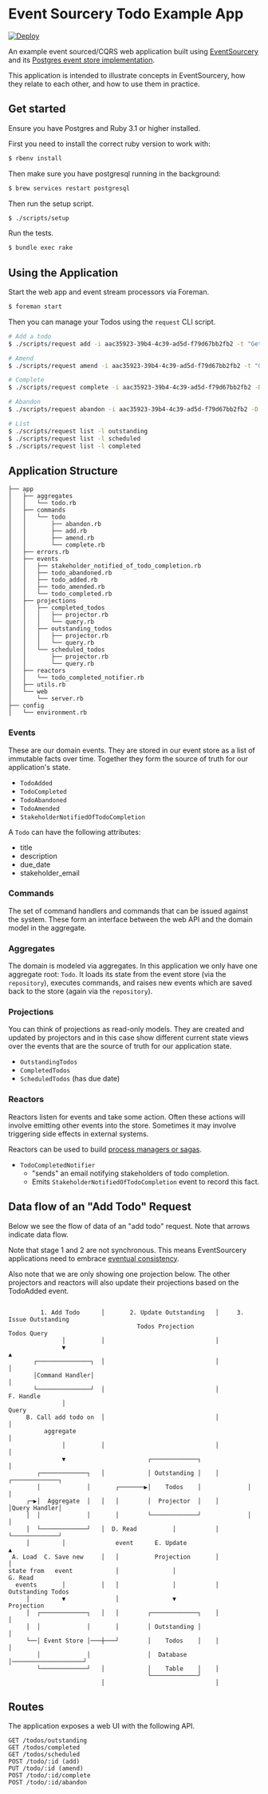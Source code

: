 # Event Sourcery Todo Example App

[![Deploy](https://www.herokucdn.com/deploy/button.svg)](https://heroku.com/deploy)

An example event sourced/CQRS web application built using [EventSourcery](https://github.com/envato/event_sourcery) and its [Postgres event store implementation](https://github.com/envato/event_sourcery-postgres).

This application is intended to illustrate concepts in EventSourcery, how they relate to each other, and how to use them in practice.

## Get started

Ensure you have Postgres and Ruby 3.1 or higher installed.

First you need to install the correct ruby version to work with:

```sh
$ rbenv install
```

Then make sure you have postgresql running in the background:

```sh
$ brew services restart postgresql
```

Then run the setup script.

```sh
$ ./scripts/setup
```

Run the tests.

```sh
$ bundle exec rake
```

## Using the Application

Start the web app and event stream processors via Foreman.

```sh
$ foreman start
```

Then you can manage your Todos using the `request` CLI script.

```sh
# Add a todo
$ ./scripts/request add -i aac35923-39b4-4c39-ad5d-f79d67bb2fb2 -t "Get to the chopper" -d "It's in the trees" -s dillon@cia.gov -D 2017-01-01

# Amend
$ ./scripts/request amend -i aac35923-39b4-4c39-ad5d-f79d67bb2fb2 -t "Get to the chopper, NOW"

# Complete
$ ./scripts/request complete -i aac35923-39b4-4c39-ad5d-f79d67bb2fb2 -D 2017-01-01

# Abandon
$ ./scripts/request abandon -i aac35923-39b4-4c39-ad5d-f79d67bb2fb2 -D 2017-01-01

# List
$ ./scripts/request list -l outstanding
$ ./scripts/request list -l scheduled
$ ./scripts/request list -l completed
```

## Application Structure

```
├── app
│   ├── aggregates
│   │   └── todo.rb
│   ├── commands
│   │   └── todo
│   │       ├── abandon.rb
│   │       ├── add.rb
│   │       ├── amend.rb
│   │       └── complete.rb
│   ├── errors.rb
│   ├── events
│   │   ├── stakeholder_notified_of_todo_completion.rb
│   │   ├── todo_abandoned.rb
│   │   ├── todo_added.rb
│   │   ├── todo_amended.rb
│   │   └── todo_completed.rb
│   ├── projections
│   │   ├── completed_todos
│   │   │   ├── projector.rb
│   │   │   └── query.rb
│   │   ├── outstanding_todos
│   │   │   ├── projector.rb
│   │   │   └── query.rb
│   │   └── scheduled_todos
│   │       ├── projector.rb
│   │       └── query.rb
│   ├── reactors
│   │   └── todo_completed_notifier.rb
│   ├── utils.rb
│   └── web
│       └── server.rb
├── config
│   └── environment.rb
```

### Events

These are our domain events. They are stored in our event store as a list of immutable facts over time. Together they form the source of truth for our application's state.

- `TodoAdded`
- `TodoCompleted`
- `TodoAbandoned`
- `TodoAmended`
- `StakeholderNotifiedOfTodoCompletion`

A `Todo` can have the following attributes:

- title
- description
- due_date
- stakeholder_email

### Commands

The set of command handlers and commands that can be issued against the system. These form an interface between the web API and the domain model in the aggregate.

### Aggregates

The domain is modeled via aggregates. In this application we only have one aggregate root: `Todo`. It loads its state from the event store (via the `repository`), executes commands, and raises new events which are saved back to the store (again via the `repository`).

### Projections

You can think of projections as read-only models. They are created and updated by projectors and in this case show different current state views over the events that are the source of truth for our application state.

- `OutstandingTodos`
- `CompletedTodos`
- `ScheduledTodos` (has due date)

### Reactors

Reactors listen for events and take some action. Often these actions will involve emitting other events into the store. Sometimes it may involve triggering side effects in external systems.

Reactors can be used to build [process managers or sagas](https://msdn.microsoft.com/en-us/library/jj591569.aspx).

- `TodoCompletedNotifier`
  - "sends" an email notifying stakeholders of todo completion.
  - Emits `StakeholderNotifiedOfTodoCompletion` event to record this fact.

## Data flow of an "Add Todo" Request

Below we see the flow of data of an "add todo" request. Note that arrows indicate data flow.

Note that stage 1 and 2 are not synchronous. This means EventSourcery applications need to embrace [eventual consistency](https://en.wikipedia.org/wiki/Eventual_consistency).

Also note that we are only showing one projection below. The other projectors and reactors will also update their projections based on the TodoAdded event.

```

         1. Add Todo      │       2. Update Outstanding   │     3. Issue Outstanding
                                    Todos Projection                Todos Query
               │          │                               │
               ▼                                                          ▲
       ┌───────────────┐  │                               │               │
       │Command Handler│                                                  │
       └───────────────┘  │                               │          F. Handle
               │                                                       Query
     B. Call add todo on  │                               │               │
          aggregate                                                       │
               │          │                               │               │
               ▼                       ┌─────────────┐                    │
        ┌─────────────┐   │            │ Outstanding │    │        ┌─────────────┐
        │             │       ┌───────▶│    Todos    │             │             │
     ┌─▶│  Aggregate  │   │   │        │  Projector  │    │        │Query Handler│
     │  │             │       │        └─────────────┘             │             │
     │  └─────────────┘   │  D. Read          │           │        └─────────────┘
     │         │              event      E. Update                        ▲
 A. Load  C. Save new     │   │          Projection       │               │
state from   event            │               │                        G. Read
  events       │          │   │               │           │       Outstanding Todos
     │         ▼              │               ▼                      Projection
     │  ┌─────────────┐   │   │        ┌─────────────┐    │               │
     │  │             │       │        │ Outstanding │                    │
     └──│ Event Store │───┼───┘        │    Todos    │    │               │
        │             │                │  Database   │────────────────────┘
        └─────────────┘   │            │    Table    │    │
                                       └─────────────┘
                          │                               │

```

## Routes

The application exposes a web UI with the following API.

```
GET /todos/outstanding
GET /todos/completed
GET /todos/scheduled
POST /todo/:id (add)
PUT /todo/:id (amend)
POST /todo/:id/complete
POST /todo/:id/abandon
```
